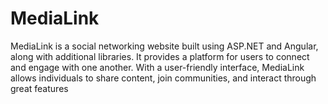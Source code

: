 # MediaLink
MediaLink is a social networking website built using ASP.NET and Angular, along with additional libraries. It provides a platform for users to connect and engage with one another. With a user-friendly interface, MediaLink allows individuals to share content, join communities, and interact through great features
